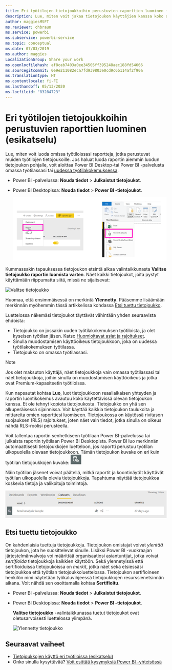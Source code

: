 ```yaml
---
title: Eri työtilojen tietojoukkoihin perustuvien raporttien luominen (esikatselu) – Power BI
description: Lue, miten voit jakaa tietojoukon käyttäjien kanssa koko organisaatiossa. He voivat luoda omissa työtiloissaan raportteja, jotka perustuvat sinun tietojoukollesi.
author: maggiesMSFT
ms.reviewer: chbraun
ms.service: powerbi
ms.subservice: powerbi-service
ms.topic: conceptual
ms.date: 07/03/2019
ms.author: maggies
LocalizationGroup: Share your work
ms.openlocfilehash: af8cab7403a0ee34505ff395248aec188fd54666
ms.sourcegitcommit: 0e9e211082eca7fd939803e0cd9c6b114af2f90a
ms.translationtype: HT
ms.contentlocale: fi-FI
ms.lasthandoff: 05/13/2020
ms.locfileid: "83284723"
---
```

# <a name="create-reports-based-on-datasets-from-different-workspaces-preview"></a>Eri työtilojen tietojoukkoihin perustuvien raporttien luominen (esikatselu)

Lue, miten voit luoda omissa työtiloissasi raportteja, jotka perustuvat muiden työtilojen tietojoukoille. Jos haluat luoda raportin aiemmin luodun tietojoukon pohjalle, voit aloittaa Power BI Desktop-tai Power BI -palvelusta omassa työtilassasi tai [uudessa työtilakokemuksessa](../collaborate-share/service-create-the-new-workspaces.md).

- Power BI -palvelussa: **Nouda tiedot** > **Julkaistut tietojoukot**.
- Power BI Desktopissa: **Nouda tiedot** > **Power BI -tietojoukot**.

    ![Yhdistä aiemmin luotuun tietojoukkoon](media/service-datasets-across-workspaces/power-bi-connect-dataset-pk.png)
   
Kummassakin tapauksessa tietojoukon etsintä alkaa valintaikkunasta **Valitse tietojoukko raportin luomista varten**. Näet kaikki tietojoukot, joita pystyt käyttämään riippumatta siitä, missä ne sijaitsevat:

![Valitse tietojoukko](media/service-datasets-across-workspaces/power-bi-select-dataset.png)

Huomaa, että ensimmäisessä on merkintä **Ylennetty**. Pääsemme lisäämään merkinnän myöhemmin tässä artikkelissa kohdassa [Etsi tuettu tietojoukko](#find-an-endorsed-dataset).

Luettelossa näkemäsi tietojoukot täyttävät vähintään yhden seuraavista ehdoista:

- Tietojoukko on jossakin uuden työtilakokemuksen työtiloista, ja olet kyseisen työtilan jäsen. Katso [Huomioitavat asiat ja rajoitukset](service-datasets-across-workspaces.md#considerations-and-limitations).
- Sinulla muodostamisen käyttöoikeus tietojoukkoon, joka on uudessa työtilakokemuksen työtilassa.
- Tietojoukko on omassa työtilassasi.

> [!NOTE]
> Jos olet maksuton käyttäjä, näet tietojoukkoja vain omassa työtilassasi tai näet tietojoukkoja, joihin sinulla on muodostamisen käyttöoikeus ja jotka ovat Premium-kapasiteetin työtiloissa.

Kun napsautat kohtaa **Luo**, luot tietojoukkoon reaaliaikaisen yhteyden ja raportin luontikokemus avautuu koko käytettävissä olevan tietojoukon kanssa. Et ole tehnyt kopiota tietojoukosta. Tietojoukko on yhä sen alkuperäisessä sijainnissa. Voit käyttää kaikkia tietojoukon taulukoita ja mittareita omien raporttiesi luomiseen. Tietojoukossa on käytössä rivitason suojauksen (RLS) rajoitukset, joten näet vain tiedot, jotka sinulla on oikeus nähdä RLS-roolisi perusteella.

Voit tallentaa raportin senhetkiseen työtilaan Power BI-palvelussa tai julkaista raportin työtilaan Power BI Desktopista. Power BI luo merkinnän automaattisesti tietojoukkojen luetteloon, jos raportti perustuu työtilan ulkopuolella olevaan tietojoukkoon. Tämän tietojoukon kuvake on eri kuin työtilan tietojoukkojen kuvake: ![Jaettu tietojoukko -kuvake](media/service-datasets-discover-across-workspaces/power-bi-shared-dataset-icon.png)

Näin työtilan jäsenet voivat päätellä, mitkä raportit ja koontinäytöt käyttävät työtilan ulkopuolella olevia tietojoukkoja. Tapahtuma näyttää tietojoukkoa koskevia tietoja ja valikoituja toimintoja.

![Tietojoukon toiminnot](media/service-datasets-across-workspaces/power-bi-dataset-actions.png)

## <a name="find-an-endorsed-dataset"></a>Etsi tuettu tietojoukko

On kahdenlaisia tuettuja tietojoukkoja. Tietojoukon omistajat voivat *ylentää* tietojoukon, jota he suosittelevat sinulle. Lisäksi Power BI -vuokraajan järjestelmänvalvoja voi määrittää organisaatiosi asiantuntijat, jotka voivat *sertifioida* tietojoukkoja kaikkien käyttöön. Sekä ylennetyissä että sertifioiduissa tietojoukoissa on *merkit*, jotka näet sekä etsiessäsi tietojoukkoa että työtilan tietojoukkoluettelossa. Tietojoukon sertifioineen henkilön nimi näytetään työkaluvihjeessä tietojoukkojen resurssienetsinnän aikana. Voit nähdä sen osoittamalla kohtaa **Sertifioitu**.

- Power BI -palvelussa: **Nouda tiedot** > **Julkaistut tietojoukot**.
- Power BI Desktopissa: **Nouda tiedot** > **Power BI -tietojoukot**.

    **Valitse tietojoukko** -valintaikkunassa tuetut tietojoukot ovat oletusarvoisesti luettelossa ylimpänä. 

    ![Ylennetty tietojoukko](media/service-datasets-certify-promote/power-bi-dataset-promoted.png)

## <a name="next-steps"></a>Seuraavat vaiheet

- [Tietojoukkojen käyttö eri työtiloissa (esikatselu)](service-datasets-across-workspaces.md)
- Onko sinulla kysyttävää? [Voit esittää kysymyksiä Power BI -yhteisössä](https://community.powerbi.com/)
